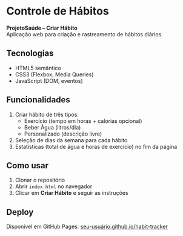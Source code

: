 # Controle de Hábitos

**ProjetoSaúde – Criar Hábito**  
Aplicação web para criação e rastreamento de hábitos diários.

## Tecnologias
- HTML5 semântico  
- CSS3 (Flexbox, Media Queries)  
- JavaScript (DOM, eventos)

## Funcionalidades
1. Criar hábito de três tipos:  
   - Exercício (tempo em horas + calorias opcional)  
   - Beber Água (litros/dia)  
   - Personalizado (descrição livre)  
2. Seleção de dias da semana para cada hábito  
3. Estatísticas (total de água e horas de exercício) no fim da página  

## Como usar
1. Clonar o repositório  
2. Abrir `index.html` no navegador  
3. Clicar em **Criar Hábito** e seguir as instruções  

## Deploy
Disponível em GitHub Pages: [seu-usuário.github.io/habit-tracker](#)

